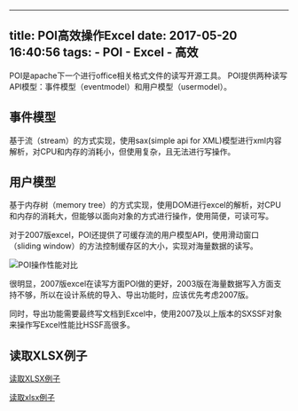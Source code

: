 
---
title: POI高效操作Excel
date: 2017-05-20 16:40:56
tags:
    - POI
    - Excel
    - 高效
---

POI是apache下一个进行office相关格式文件的读写开源工具。
POI提供两种读写API模型：事件模型（eventmodel）和用户模型（usermodel）。

## 事件模型

基于流（stream）的方式实现，使用sax(simple api for XML)模型进行xml内容解析，对CPU和内存的消耗小，但使用复杂，且无法进行写操作。

## 用户模型

基于内存树（memory tree）的方式实现，使用DOM进行excel的解析，对CPU和内存的消耗大，但能够以面向对象的方式进行操作，使用简便，可读可写。

对于2007版excel，POI还提供了可缓存流的用户模型API，使用滑动窗口（sliding window）的方法控制缓存区的大小，实现对海量数据的读写。

![POI操作性能对比](http://oqcey66z7.bkt.clouddn.com/public/images/ss-features.png)

很明显，2007版excel在读写方面POI做的更好，2003版在海量数据写入方面支持不够，所以在设计系统的导入、导出功能时，应该优先考虑2007版。

同时，导出功能需要最终写文档到Excel中，使用2007及以上版本的SXSSF对象来操作写Excel性能比HSSF高很多。


## 读取XLSX例子

[读取XLSX例子](https://myjeeva.com/read-excel-through-java-using-xssf-and-sax-apache-poi.html)

[读取xlsx例子](https://github.com/jeevatkm/excelReader)

